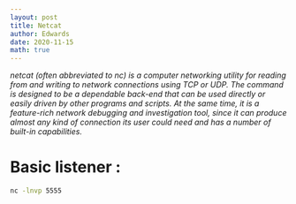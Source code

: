 ```yaml
---
layout: post
title: Netcat 
author: Edwards
date: 2020-11-15
math: true 
--- 
```


_netcat (often abbreviated to nc) is a computer networking utility for reading from and writing to network connections using TCP or UDP. The command is designed to be a dependable back-end that can be used directly or easily driven by other programs and scripts. At the same time, it is a feature-rich network debugging and investigation tool, since it can produce almost any kind of connection its user could need and has a number of built-in capabilities._

# Basic listener : 
```bash
nc -lnvp 5555
```
